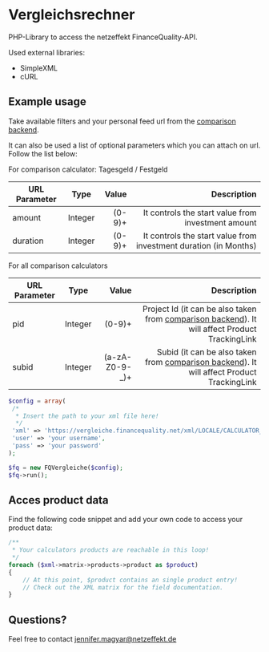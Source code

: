 # Vergleichsrechner
PHP-Library to access the netzeffekt FinanceQuality-API.

Used external libraries:
* SimpleXML
* cURL

## Example usage
Take available filters and your personal feed url from the [comparison backend](https://vergleiche.financequality.net/admin/application/backend/services/list).

It can also be used a list of optional parameters which you can attach on url.
Follow the list below:

For comparison calculator: Tagesgeld / Festgeld

| URL Parameter   |      Type      |  Value | Description |
|-----------------|:--------------:|-------:|------------:|
| amount          | Integer        | (0-9)+ | It controls the start value from investment amount |
| duration        | Integer        | (0-9)+ | It controls the start value from investment duration (in Months) |

For all comparison calculators

| URL Parameter   |      Type      |  Value | Description |
|-----------------|:--------------:|-------:|------------:|
| pid             | Integer        | (0-9)+ | Project Id (it can be also taken from [comparison backend](https://vergleiche.financequality.net/admin/application/backend/services/list)). It will affect Product TrackingLink  |
| subid           | Integer        | (a-zA-Z0-9\-\_)+ | Subid (it can be also taken from [comparison backend](https://vergleiche.financequality.net/admin/application/backend/services/list)). It will affect Product TrackingLink |

```php
$config = array(
 /*
  * Insert the path to your xml file here!
  */
 'xml' => 'https://vergleiche.financequality.net/xml/LOCALE/CALCULATOR_ID/?##OPTIONAL_PARAMETERS##',
 'user' => 'your username',
 'pass' => 'your password'
);

$fq = new FQVergleiche($config);
$fq->run();
```

## Acces product data
Find the following code snippet and add your own code to access your product data:
```php
/**
 * Your calculators products are reachable in this loop!
 */
foreach ($xml->matrix->products->product as $product)
{
	// At this point, $product contains an single product entry!
	// Check out the XML matrix for the field documentation.
}
```

## Questions?
Feel free to contact jennifer.magyar@netzeffekt.de
